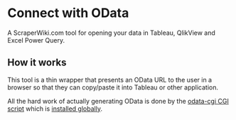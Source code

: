 # Connect with OData

A ScraperWiki.com tool for opening your data in Tableau, QlikView and Excel Power Query.

## How it works

This tool is a thin wrapper that presents an OData URL to the
user in a browser so that they can copy/paste it into Tableau or
other application.

All the hard work of actually generating OData is done by the
[odata-cgi CGI script](https://github.com/scraperwiki/odata-cgi)
which is
[installed globally](https://github.com/scraperwiki/global-cgi).
